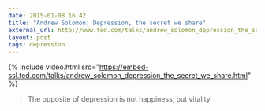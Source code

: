 ```yaml
---
date: 2015-01-08 16:42
title: "Andrew Solomon: Depression, the secret we share"
external_url: http://www.ted.com/talks/andrew_solomon_depression_the_secret_we_share
layout: post
tags: depression
---
```


{% include video.html src="https://embed-ssl.ted.com/talks/andrew_solomon_depression_the_secret_we_share.html" %}

>The opposite of depression is not happiness, but vitality
